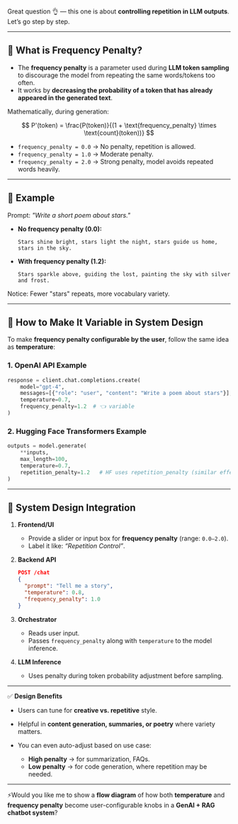 Great question 👌 — this one is about **controlling repetition in LLM outputs**. Let’s go step by step.

---

## 🔹 What is Frequency Penalty?

* The **frequency penalty** is a parameter used during **LLM token sampling** to discourage the model from repeating the same words/tokens too often.
* It works by **decreasing the probability of a token that has already appeared in the generated text**.

Mathematically, during generation:

$$
P'(token) = \frac{P(token)}{(1 + \text{frequency_penalty} \times \text{count}(token))}
$$

* `frequency_penalty = 0.0` → No penalty, repetition is allowed.
* `frequency_penalty = 1.0` → Moderate penalty.
* `frequency_penalty = 2.0` → Strong penalty, model avoids repeated words heavily.

---

## 🔹 Example

Prompt: *"Write a short poem about stars."*

* **No frequency penalty (0.0):**

  ```
  Stars shine bright, stars light the night, stars guide us home, stars in the sky.
  ```

* **With frequency penalty (1.2):**

  ```
  Stars sparkle above, guiding the lost, painting the sky with silver and frost.
  ```

Notice: Fewer "stars" repeats, more vocabulary variety.

---

## 🔹 How to Make It Variable in System Design

To make **frequency penalty configurable by the user**, follow the same idea as **temperature**:

### 1. **OpenAI API Example**

```python
response = client.chat.completions.create(
    model="gpt-4",
    messages=[{"role": "user", "content": "Write a poem about stars"}],
    temperature=0.7,
    frequency_penalty=1.2  # 👈 variable
)
```

### 2. **Hugging Face Transformers Example**

```python
outputs = model.generate(
    **inputs,
    max_length=100,
    temperature=0.7,
    repetition_penalty=1.2   # HF uses repetition_penalty (similar effect)
)
```

---

## 🔹 System Design Integration

1. **Frontend/UI**

   * Provide a slider or input box for **frequency penalty** (range: `0.0–2.0`).
   * Label it like: *“Repetition Control”*.

2. **Backend API**

   ```json
   POST /chat
   {
     "prompt": "Tell me a story",
     "temperature": 0.8,
     "frequency_penalty": 1.0
   }
   ```

3. **Orchestrator**

   * Reads user input.
   * Passes `frequency_penalty` along with `temperature` to the model inference.

4. **LLM Inference**

   * Uses penalty during token probability adjustment before sampling.

---

✅ **Design Benefits**

* Users can tune for **creative vs. repetitive** style.
* Helpful in **content generation, summaries, or poetry** where variety matters.
* You can even auto-adjust based on use case:

  * **High penalty** → for summarization, FAQs.
  * **Low penalty** → for code generation, where repetition may be needed.

---

⚡Would you like me to show a **flow diagram** of how both **temperature** and **frequency penalty** become user-configurable knobs in a **GenAI + RAG chatbot system**?
